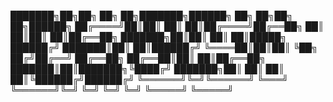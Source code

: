 ███████╗██╗██╗    ██╗   ██╗███████╗██████╗     ██╗  ██╗██╗   ██╗██████╗
██╔════╝██║██║    ██║   ██║██╔════╝██╔══██╗    ██║  ██║██║   ██║██╔══██╗
███████╗██║██║    ██║   ██║█████╗  ██████╔╝    ███████║██║   ██║██████╔╝
╚════██║██║██║    ╚██╗ ██╔╝██╔══╝  ██╔══██╗    ██╔══██║██║   ██║██╔══██╗
███████║██║███████╗╚████╔╝ ███████╗██║  ██║    ██║  ██║╚██████╔╝██████╔╝
╚══════╝╚═╝╚══════╝ ╚═══╝  ╚══════╝╚═╝  ╚═╝    ╚═╝  ╚═╝ ╚═════╝ ╚═════╝
